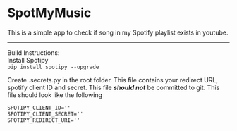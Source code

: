 # SpotMyMusic
This is a simple app to check if song in my Spotify playlist exists in youtube.

---
Build Instructions:<br>
Install Spotipy<br>
`pip install spotipy --upgrade`

Create .secrets.py in the root folder. This file contains your redirect URL, spotify client ID and secret. This file ***should not*** be committed to git.
This file should look like the following
```
SPOTIPY_CLIENT_ID=''
SPOTIPY_CLIENT_SECRET=''
SPOTIPY_REDIRECT_URI=''
```